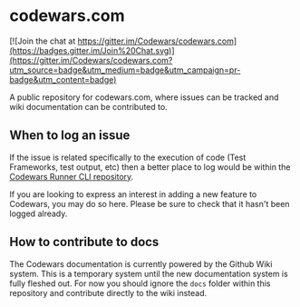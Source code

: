 codewars.com
============

[![Join the chat at https://gitter.im/Codewars/codewars.com](https://badges.gitter.im/Join%20Chat.svg)](https://gitter.im/Codewars/codewars.com?utm_source=badge&utm_medium=badge&utm_campaign=pr-badge&utm_content=badge)

A public repository for codewars.com, where issues can be tracked and wiki documentation can be contributed to.

## When to log an issue

If the issue is related specifically to the execution of code (Test Frameworks, test output, etc) then a better place to log would be within the [Codewars Runner CLI repository](https://github.com/Codewars/codewars-runner-cli/issues). 

If you are looking to express an interest in adding a new feature to Codewars, you may do so here. Please be sure to check that it hasn't been logged already.


## How to contribute to docs

The Codewars documentation is currently powered by the Github Wiki system. This is a temporary system until the new documentation system is fully fleshed out. For now you should ignore the `docs` folder within this repository and contribute directly to the wiki instead.
